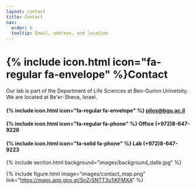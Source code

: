 ```yaml
---
layout: contact
title: Contact
nav:
  order: 6
  tooltip: Email, address, and location
---
```

<!-- background_image: /images/background_dalle.jpg -->

# {% include icon.html icon="fa-regular fa-envelope" %}Contact

Our lab is part of the Department of Life Sciences at Ben-Gurion Univetsity. We are located at Be'er-Sheva, Israel.

#### {% include icon.html icon="fa-regular fa-envelope" %} pilos@bgu.ac.il

#### {% include icon.html icon="fa-regular fa-phone" %} Office (+972)8-647-9226

#### {% include icon.html icon="fa-solid fa-phone" %} Lab (+972)8-647-9223

{% include section.html background="images/background_dalle.jpg" %}

{%
  include figure.html
  image="images/contact_map.png"
  link="https://maps.app.goo.gl/SnZrSNTT3u1iKFMXA"
%}

<!--
<script>
  document.addEventListener('DOMContentLoaded', (event) => {
    document.querySelector('main').style.backgroundImage = "url('/images/background_dalle.jpg')";
    document.querySelector('main').style.backgroundSize = "cover";
    document.querySelector('main').style.backgroundRepeat = "no-repeat";
  });
</script>  -->

